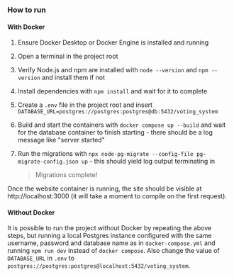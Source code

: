 ### How to run

#### With Docker

1. Ensure Docker Desktop or Docker Engine is installed and running

2. Open a terminal in the project root

3. Verify Node.js and npm are installed with `node --version` and `npm --version` and install them if not

4. Install dependencies with `npm install` and wait for it to complete

5. Create a `.env` file in the project root and insert `DATABASE_URL=postgres://postgres:postgres@db:5432/voting_system`

6. Build and start the containers with `docker compose up --build` and wait for the database container to finish starting - there should be a log message like "server started"

7. Run the migrations with `npx node-pg-migrate --config-file pg-migrate-config.json up` - this should yield log output terminating in

    > Migrations complete!

Once the website container is running, the site should be visible at http://localhost:3000 (it will take a moment to compile on the first request).

#### Without Docker

It is possible to run the project without Docker by repeating the above steps, but running a local Postgres instance configured with the same username, password and database name as in `docker-compose.yml` and running `npm run dev` instead of `docker compose`. Also change the value of `DATABASE_URL` in `.env` to `postgres://postgres:postgres@localhost:5432/voting_system`.
